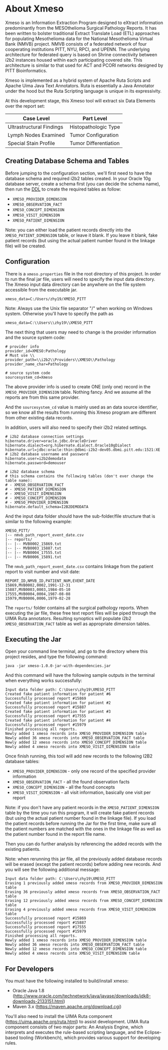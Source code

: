 # About Xmeso

Xmeso is an Information Extraction Program designed to eXtract information predominantly from
the MESOthelioma Surgical Pathology Reports. It has been written to bolster traditional Extract
Translate Load (ETL) approaches for populating Mesothelioma data for the National
Mesothelioma Virtual Bank (NMVB) project. NMVB consists of a federated network of four
cooperating institutions PITT, NYU, RPCI, and UPENN. The underlying architecture for
federated query is based on Shrine connectivity between i2b2 instances housed within each
participating covered site. This architecture is similar to that used for ACT and PCORI networks
designed by PITT Bioinformatics.

Xmeso is implemented as a hybrid system of Apache Ruta Scripts and Apache Uima Java Text
Annotators. Ruta is essentially a Java Annotator under the hood but the Ruta Scripting
language is unique in its expressivity.

At this development stage, this Xmeso tool will extract six Data Elements over the report set:

| Case Level | Part Level |
| --- | --- |
| Ultrastructural Findings | Histopathologic Type |
| Lymph Nodes Examined | Tumor Configuration |
| Special Stain Profile | Tumor Differentiation |

## Creating Database Schema and Tables

Before jumping to the configuration section, we'll first need to have the database schema and required i2b2 tables created. In your Oracle 10g database server, create a schema first (you can decide the schema name), then run the [DDL](Xmeso-I2B2-DDL.sql) to create the required tables as follow:

- `XMESO_PROVIDER_DIMENSION`
- `XMESO_OBSERVATION_FACT`
- `XMESO_CONCEPT_DIMENSION`
- `XMESO_VISIT_DIMENSION`
- `XMESO_PATIENT_DIMENSION`

Note: you can either load the patient records directly into the `XMESO_PATIENT_DIMENSION` table, or leave it blank. If you leave it blank, fake patient records (but using the actual patient number found in the linkage file) will be created.

## Configuration

There is a `xmeso.properties` file in the root directory of this project. In order to run the final jar file, users will need to specify the input data directory. The Xmeso input data directory can be anywhere on the file system accessible from the executable jar. 

````
xmeso_data=C:/Users/zhy19/XMESO_PITT
````

Note: Always use the Unix file separator "/" when working on Windows system. Otherwise you'll have to specify the path as 

````
xmeso_data=C:\\Users\\zhy19\\XMESO_PITT
````

The next thing that users may need to change is the provider information and the source system code:

````
# provider info
provider_id=XMESO:Pathology
# Must use \\
provider_path=\\i2b2\\Providers\\XMESO\\Pathology
provider_name_char=Pathology

# source system code
sourcesystem_cd=Xmeso
````
The above provider info is used to create ONE (only one) record in the `XMESO_PROVIDER_DIMENSION` table. Nothing fancy. And we assume all the reports are from this same provider.

And the `sourcesystem_cd` value is mainly used as an data source identifier, so we know all the results from running this Xmeso program are different from other existing data records.

In addition, users will also need to specify their i2b2 related settings.

````
# i2b2 database connection settings
hibernate.driver=oracle.jdbc.OracleDriver
hibernate.dialect=org.hibernate.dialect.Oracle10gDialect
hibernate.url=jdbc:oracle:thin:@dbmi-i2b2-dev05.dbmi.pitt.edu:1521:XE
# i2b2 database username and password
hibernate.user=i2b2demodata
hibernate.password=demouser

# i2b2 database schema
# this schema contains the following tables (don't ever change the table name): 
# - XMESO_OBSERVATION_FACT
# - XMESO_PATIENT_DIMENSION
# - XMESO_VISIT_DIMENSION
# - XMESO_CONCEPT_DIMENSION
# - XMESO_PROVIDER_DIMENSION
hibernate.default_schema=I2B2DEMODATA
````

And the input data folder should have the sub-folder/file structure that is similar to the following example:

````
XMESO_PITT/
|-- nmvb_path_report_event_date.csv
|-- reports/
|-- |-- MVB0002_15869.txt
|-- |-- MVB0003_15887.txt
|-- |-- MVB0004_17555.txt
|-- |-- MVB0006_15891.txt
````

The `nmvb_path_report_event_date.csv` contains linkage from the patient report to visit number and visit date:

````
REPORT_ID,NMVB_ID,PATIENT_NUM,EVENT_DATE
15869,MVB0002,0002,1991-12-31
15887,MVB0003,0003,1984-05-10
17555,MVB0004,0004,1987-08-08
15979,MVB0006,0006,1979-02-28
````

The `reports/` folder contains all the surgical pathology reports. When executing the jar file,  these free text report files will be piped through the UIMA Ruta annotators. Resulting synoptics will populate i2b2 `XMESO_OBSERVATION_FACT` table as well as appropriate dimension tables.

## Executing the Jar

Open your command line terminal, and go to the directory where this project resides, and type the following command:

````
java -jar xmeso-1.0.0-jar-with-dependencies.jar
````

And this command will have the following sample outputs in the terminal when everything works successfully:

````
Input data folder path: C:\Users\zhy19\XMESO_PITT
Created fake patient information for patient #6
Successfully processed report #15869
Created fake patient information for patient #2
Successfully processed report #15887
Created fake patient information for patient #3
Successfully processed report #17555
Created fake patient information for patient #4
Successfully processed report #15979
Finished processing all reports.
Newly added 1 xmeso records into XMESO_PROVIDER_DIMENSION table
Newly added 36 xmeso records into XMESO_OBSERVATION_FACT table
Newly added 12 xmeso records into XMESO_CONCEPT_DIMENSION table
Newly added 4 xmeso records into XMESO_VISIT_DIMENSION table
````
Once finish running, this tool will add new records to the following I2B2 database tables:

- `XMESO_PROVIDER_DIMENSION` - only one record of the specified provider information
- `XMESO_OBSERVATION_FACT` - all the found observation facts
- `XMESO_CONCEPT_DIMENSION` - all the found concepts
- `XMESO_VISIT_DIMENSION` - all visit information, basically one visit per report

Note: if you don't have any patient records in the `XMESO_PATIENT_DIMENSION` table by the time you run this program, it will create fake patient records (but using the actual patient number found in the linkage file). If you load the patient records before running the Jar for the first time, make sure all the patient numbers are matched with the ones in the linkage file as well as the patient number found in the report file name.

Then you can do further analysis by referencing the added records with the existing patients.

Note: when rerunning this jar file, all the previously added database records will be erased (except the patient records) before adding new records. And you will see the following additional message:

````
Input data folder path: C:\Users\zhy19\XMESO_PITT
Erasing 1 previously added xmeso records from XMESO_PROVIDER_DIMENSION table
Erasing 36 previously added xmeso records from XMESO_OBSERVATION_FACT table
Erasing 12 previously added xmeso records from XMESO_CONCEPT_DIMENSION table
Erasing 4 previously added xmeso records from XMESO_VISIT_DIMENSION table
Successfully processed report #15869
Successfully processed report #15887
Successfully processed report #17555
Successfully processed report #15979
Finished processing all reports.
Newly added 1 xmeso records into XMESO_PROVIDER_DIMENSION table
Newly added 36 xmeso records into XMESO_OBSERVATION_FACT table
Newly added 12 xmeso records into XMESO_CONCEPT_DIMENSION table
Newly added 4 xmeso records into XMESO_VISIT_DIMENSION table
````

## For Developers

You must have the following installed to build/install xmeso:

* Oracle Java 1.8 (http://www.oracle.com/technetwork/java/javase/downloads/jdk8-downloads-2133151.html)
* Maven 3.x (https://maven.apache.org/download.cgi)

You'll also need to install the UIMA Ruta component (https://uima.apache.org/ruta.html) to assist development. UIMA Ruta component consists of two major parts: An Analysis Engine, which interprets and executes the rule-based scripting language, and the Eclipse-based tooling (Workbench), which provides various support for developing rules.
